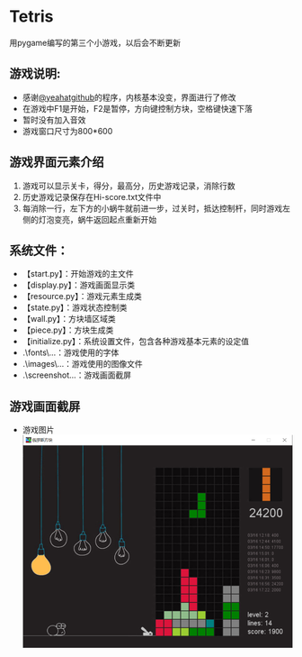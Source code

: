 # Tetris
用pygame编写的第三个小游戏，以后会不断更新

## 游戏说明:
* 感谢[@yeahatgithub][1]的程序，内核基本没变，界面进行了修改
* 在游戏中F1是开始，F2是暂停，方向键控制方块，空格键快速下落
* 暂时没有加入音效
* 游戏窗口尺寸为800*600

## 游戏界面元素介绍
1. 游戏可以显示关卡，得分，最高分，历史游戏记录，消除行数
2. 历史游戏记录保存在Hi-score.txt文件中
3. 每消除一行，左下方的小蜗牛就前进一步，过关时，抵达控制杆，同时游戏左侧的灯泡变亮，蜗牛返回起点重新开始

## 系统文件：
- 【start.py】：开始游戏的主文件
- 【display.py】：游戏画面显示类
- 【resource.py】：游戏元素生成类
- 【state.py】：游戏状态控制类
- 【wall.py】：方块墙区域类
- 【piece.py】：方块生成类
- 【initialize.py】：系统设置文件，包含各种游戏基本元素的设定值
- .\fonts\\...：游戏使用的字体
- .\images\\...：游戏使用的图像文件
- .\screenshot\...：游戏画面截屏

## 游戏画面截屏
* 游戏图片  
![游戏载入](https://github.com/pooobaby/games/blob/master/Tetirs/screenshot/tetirs.jpg?raw=true)

[1]:https://github.com/yeahatgithub
